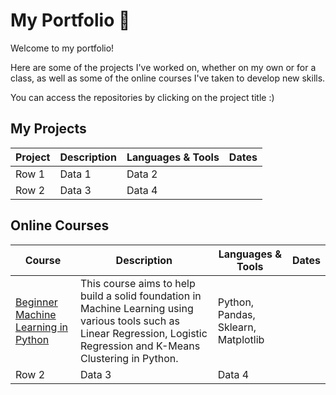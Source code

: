 # My Portfolio 🚀

Welcome to my portfolio!

Here are some of the projects I've worked on, whether on my own or for a class, as well as some of the online courses I've taken to develop new skills.

You can access the repositories by clicking on the project title :)

## My Projects
| Project | Description | Languages & Tools | Dates |
|---------|-------------|-------------------|-------|
| Row 1    | Data 1   | Data 2   |
| Row 2    | Data 3   | Data 4   |


## Online Courses
| Course | Description | Languages & Tools | Dates |
|--------|-------------|-------------------|-------|
| [Beginner Machine Learning in Python](https://github.com/caralifarrell/Beginner-Machine-Learning-in-Python-ChatGPT-Bonus-2023)| This course aims to help build a solid foundation in Machine Learning using various tools such as Linear Regression, Logistic Regression and K-Means Clustering in Python.|Python, Pandas, Sklearn, Matplotlib|
| Row 2    | Data 3   | Data 4   |
